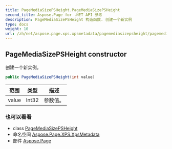 ```yaml
---
title: PageMediaSizePSHeight.PageMediaSizePSHeight
second_title: Aspose.Page for .NET API 参考
description: PageMediaSizePSHeight 构造函数. 创建一个新实例
type: docs
weight: 10
url: /zh/net/aspose.page.xps.xpsmetadata/pagemediasizepsheight/pagemediasizepsheight/
---
```

## PageMediaSizePSHeight constructor

创建一个新实例。

```csharp
public PageMediaSizePSHeight(int value)
```

| 范围 | 类型 | 描述 |
| --- | --- | --- |
| value | Int32 | 参数值。 |

### 也可以看看

* class [PageMediaSizePSHeight](../)
* 命名空间 [Aspose.Page.XPS.XpsMetadata](../../pagemediasizepsheight/)
* 部件 [Aspose.Page](../../../)


